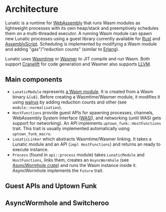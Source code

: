 # Architecture

Lunatic is a runtime for [WebAssembly][wasm] that runs Wasm modules as lightweight
processes with its own heap/stack and preemptively schedules them on a multi-threaded executor.
A running Wasm module can spawn new Lunatic processes using a guest library currently
available for [Rust][lunatic-rust] and [AssemblyScript][lunatic-as].
Scheduling is implemented by modifying a Wasm module and adding
"gas"/"reduction counts" (similar to [Erlang]).

Lunatic uses [Wasmtime] or [Wasmer] to JIT compile and run Wasm. Both support [Cranelift] for code generation and Wasmer also supports [LLVM].

[wasm]: https://webassembly.org/
[erlang]: https://www.erlang.org/
[lunatic-rust]: https://github.com/lunatic-solutions/rust-lib
[lunatic-as]: https://github.com/lunatic-solutions/as-lunatic
[wasmtime]: https://github.com/bytecodealliance/wasmtime
[wasmer]: https://github.com/wasmerio/wasmer
[cranelift]: https://github.com/bytecodealliance/wasmtime/tree/main/cranelift
[llvm]: https://llvm.org/

## Main components

 - `LunaticModule` represents [a Wasm module][wasm-module].
   It is created from a Wasm binary `&[u8]`. Before creating a Wasmtime/Wasmer module, it modifies
   it using [walrus] by adding reduction counts and other (see `module::normalisation`).
 - `HostFunctions` provide guest APIs for spawning processes, channels,
   WebAssembly System Interface ([WASI]), and networking (until WASI gets support for networking).
   An API implements `uptown_funk::HostFunctions` trait. This trait is usually implemented
   automatically using `uptown_funk_macro`.
 - `LunaticLinker` which abstracts Wasmtime/Wasmer linking.
   It takes a Lunatic module and an API (`impl HostFunctions`) and returns
   an ready to execute instance.
 - `Process` (found in `api::process` module) takes `LunaticModule` and `HostFunctions`, links them,
   creates an `AsyncWormhole` (see [AsyncWormhole crate]) and runs the Wasm instance inside it.
   AsyncWormhole implements the `Future` trait.
 
[wasm-module]: https://webassembly.github.io/spec/core/syntax/modules.html
[walrus]: https://github.com/rustwasm/walrus
[wasi]: https://github.com/WebAssembly/WASI
[asyncwormhole crate]: https://crates.io/crates/async-wormhole

## Guest APIs and Uptown Funk

## AsyncWormhole and Switcheroo

